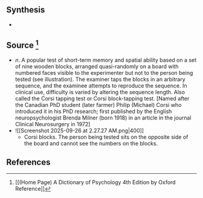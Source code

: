 ## Synthesis
- 
## Source [^1]
- $n$. A popular test of short-term memory and spatial ability based on a set of nine wooden blocks, arranged quasi-randomly on a board with numbered faces visible to the experimenter but not to the person being tested (see illustration). The examiner taps the blocks in an arbitrary sequence, and the examinee attempts to reproduce the sequence. In clinical use, difficulty is varied by altering the sequence length. Also called the Corsi tapping test or Corsi block-tapping test. \[Named after the Canadian PhD student (later farmer) Philip (Michael) Corsi who introduced it in his PhD research; first published by the English neuropsychologist Brenda Milner (born 1918) in an article in the journal Clinical Neurosurgery in 1972]
- ![[Screenshot 2025-09-26 at 2.27.27 AM.png|400]]
	- Corsi blocks. The person being tested sits on the opposite side of the board and cannot see the numbers on the blocks.
## References

[^1]: [[(Home Page) A Dictionary of Psychology 4th Edition by Oxford Reference]]